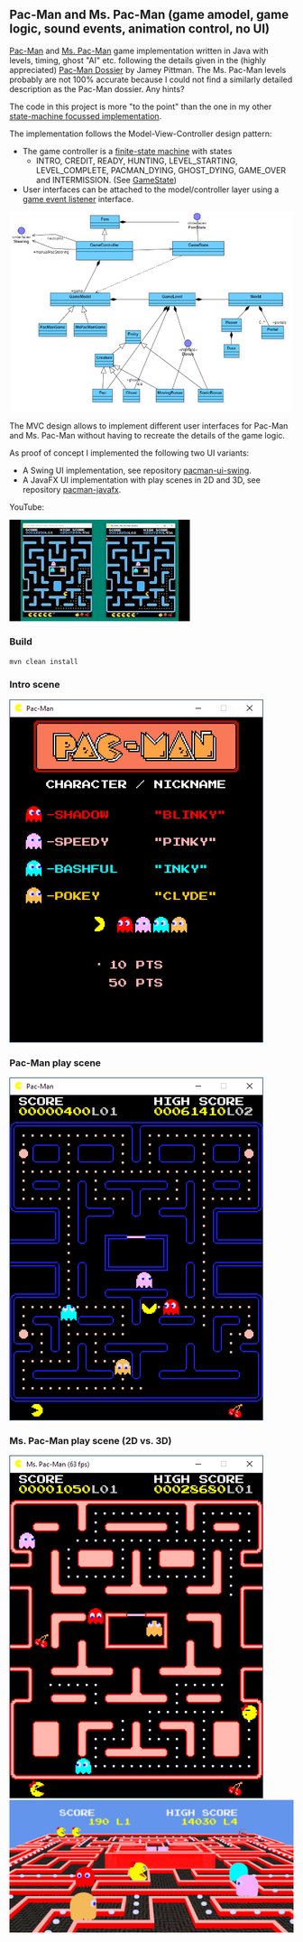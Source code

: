 ## Pac-Man and Ms. Pac-Man (game amodel, game logic, sound events, animation control, no UI)

[Pac-Man](pacman-core/src/main/java/de/amr/games/pacman/model/pacman/PacManGame.java) and [Ms. Pac-Man](pacman-core/src/main/java/de/amr/games/pacman/model/mspacman/MsPacManGame.java) game implementation written in Java with levels, timing, ghost "AI" etc. following the details given in the (highly appreciated) [Pac-Man Dossier](https://pacman.holenet.info) by Jamey Pittman. The Ms. Pac-Man levels probably are not 100% accurate because I could not find a similarly detailed description as the Pac-Man dossier. Any hints? 

The code in this project is more "to the point" than the one in my other [state-machine focussed implementation](https://github.com/armin-reichert/pacman).

The implementation follows the Model-View-Controller design pattern:
- The game controller is a [finite-state machine](pacman-core/src/main/java/de/amr/games/pacman/lib/fsm/Fsm.java) with states
  -  INTRO, CREDIT, READY, HUNTING, LEVEL_STARTING, LEVEL_COMPLETE, PACMAN_DYING, GHOST_DYING, GAME_OVER and INTERMISSION. (See [GameState](pacman-core/src/main/java/de/amr/games/pacman/controller/common/GameState.java))
- User interfaces can be attached to the model/controller layer using a [game event listener](pacman-core/src/main/java/de/amr/games/pacman/event/GameEventListener.java) interface.

<img src="doc/pacman-core-classes.png">

The MVC design allows to implement different user interfaces for Pac-Man and Ms. Pac-Man without having to recreate the details of the game logic. 

As proof of concept I implemented the following two UI variants: 
- A Swing UI implementation, see repository [pacman-ui-swing](https://github.com/armin-reichert/pacman-ui-swing).
- A JavaFX UI implementation with play scenes in 2D and 3D, see repository [pacman-javafx](https://github.com/armin-reichert/pacman-javafx).

YouTube:

[![YouTube video](doc/thumbnail.jpg)](https://www.youtube.com/watch?v=t529vDUtCT0&t=125s)

### Build

`mvn clean install`

### Intro scene

<img src="doc/intro.png">

### Pac-Man play scene

<img src="doc/playing.png">

### Ms. Pac-Man play scene (2D vs. 3D)

<img src="doc/mspacman_playing.png">

<img src="doc/playscene3D.png">
